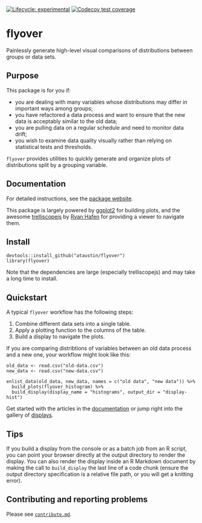 <!-- badges: start -->
  [![Lifecycle: experimental](https://img.shields.io/badge/lifecycle-experimental-orange.svg)](https://www.tidyverse.org/lifecycle/#experimental)
  [![Codecov test coverage](https://codecov.io/gh/ataustin/flyover/branch/master/graph/badge.svg)](https://codecov.io/gh/ataustin/flyover?branch=master)
  <!-- badges: end -->

# flyover
Painlessly generate high-level visual comparisons of distributions between groups or data sets.


## Purpose
This package is for you if:

* you are dealing with many variables whose distributions may differ in important ways among groups;
* you have refactored a data process and want to ensure that the new data is acceptably similar to the old data;
* you are pulling data on a regular schedule and need to monitor data drift;
* you wish to examine data quality visually rather than relying on statistical tests and thresholds.

`flyover` provides utilities to quickly generate and organize plots of distributions split by a grouping variable.


## Documentation

For detailed instructions, see the [package website](https://ataustin.github.io/flyover/).

This package is largely powered by [ggplot2](https://ggplot2.tidyverse.org/) for building plots, and the awesome [trelliscopejs](https://hafen.github.io/trelliscopejs/) by [Ryan Hafen](https://ryanhafen.com/) for providing a viewer to navigate them.


## Install

```
devtools::install_github("ataustin/flyover")
library(flyover)
```
Note that the dependencies are large (especially trelliscopejs) and may take a long time to install.


## Quickstart
A typical `flyover` workflow has the following steps:

1. Combine different data sets into a single table.
2. Apply a plotting function to the columns of the table.
3. Build a display to navigate the plots.

If you are comparing distribtions of variables between an old data process and a new one, your workflow might look like this:

```
old_data <- read.csv("old-data.csv")
new_data <- read.csv("new-data.csv")

enlist_data(old_data, new_data, names = c("old data", "new data")) %>%
  build_plots(flyover_histogram) %>%
  build_display(display_name = "histograms", output_dir = "display-hist")
```

Get started with the articles in the [documentation](https://ataustin.github.io/flyover/) or jump right into the gallery of [displays](https://ataustin.github.io/flyover/articles/05-gallery.html).


## Tips
If you build a display from the console or as a batch job from an R script, you can point your browser directly at the output directory to render the display.  You can also render the display inside an R Markdown document by making the call to `build_display` the last line of a code chunk (ensure the output directory specification is a relative file path, or you will get a knitting error).


## Contributing and reporting problems

Please see [`contribute.md`](https://github.com/ataustin/flyover/blob/master/contribute.md).